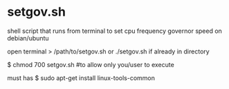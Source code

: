 # setgov.sh
shell script that runs from terminal to set cpu frequency governor speed on debian/ubuntu

open terminal > /path/to/setgov.sh   or   ./setgov.sh if already in directory

$ chmod 700 setgov.sh      #to allow only you/user to execute  

must has 
$ sudo apt-get install linux-tools-common
